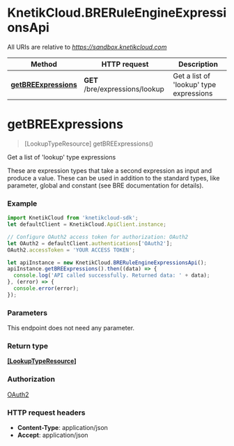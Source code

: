 # KnetikCloud.BRERuleEngineExpressionsApi

All URIs are relative to *https://sandbox.knetikcloud.com*

Method | HTTP request | Description
------------- | ------------- | -------------
[**getBREExpressions**](BRERuleEngineExpressionsApi.md#getBREExpressions) | **GET** /bre/expressions/lookup | Get a list of &#39;lookup&#39; type expressions


<a name="getBREExpressions"></a>
# **getBREExpressions**
> [LookupTypeResource] getBREExpressions()

Get a list of &#39;lookup&#39; type expressions

These are expression types that take a second expression as input and produce a value. These can be used in addition to the standard types, like parameter, global and constant (see BRE documentation for details).

### Example
```javascript
import KnetikCloud from 'knetikcloud-sdk';
let defaultClient = KnetikCloud.ApiClient.instance;

// Configure OAuth2 access token for authorization: OAuth2
let OAuth2 = defaultClient.authentications['OAuth2'];
OAuth2.accessToken = 'YOUR ACCESS TOKEN';

let apiInstance = new KnetikCloud.BRERuleEngineExpressionsApi();
apiInstance.getBREExpressions().then((data) => {
  console.log('API called successfully. Returned data: ' + data);
}, (error) => {
  console.error(error);
});

```

### Parameters
This endpoint does not need any parameter.

### Return type

[**[LookupTypeResource]**](LookupTypeResource.md)

### Authorization

[OAuth2](../README.md#OAuth2)

### HTTP request headers

 - **Content-Type**: application/json
 - **Accept**: application/json

